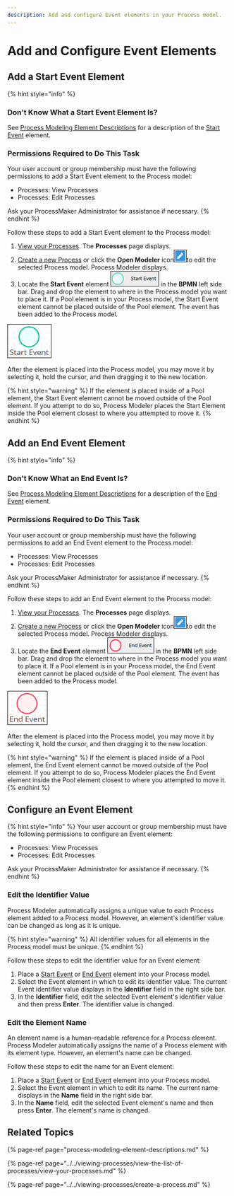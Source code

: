 ```yaml
---
description: Add and configure Event elements in your Process model.
---
```


# Add and Configure Event Elements

## Add a Start Event Element

{% hint style="info" %}
### Don't Know What a Start Event Element Is?

See [Process Modeling Element Descriptions](process-modeling-element-descriptions.md) for a description of the [Start Event](process-modeling-element-descriptions.md#start-event) element.

### Permissions Required to Do This Task

Your user account or group membership must have the following permissions to add a Start Event element to the Process model:

* Processes: View Processes
* Processes: Edit Processes

Ask your ProcessMaker Administrator for assistance if necessary.
{% endhint %}

Follow these steps to add a Start Event element to the Process model:

1. [View your Processes](https://processmaker.gitbook.io/processmaker-4-community/-LPblkrcFWowWJ6HZdhC/~/drafts/-LRhVZm0ddxDcGGdN5ZN/primary/designing-processes/viewing-processes/view-the-list-of-processes/view-your-processes#view-all-processes). The **Processes** page displays.
2. [Create a new Process](../../viewing-processes/create-a-process.md) or click the **Open Modeler** icon![](../../../.gitbook/assets/open-modeler-edit-icon-processes-page-processes.png)to edit the selected Process model. Process Modeler displays.
3. Locate the **Start Event** element ![](../../../.gitbook/assets/start-event-bpmn-side-bar-process-modeler-processes.png) in the **BPMN** left side bar. Drag and drop the element to where in the Process model you want to place it. If a Pool element is in your Process model, the Start Event element cannot be placed outside of the Pool element. The event has been added to the Process model.

![Start Event element](../../../.gitbook/assets/start-event-process-modeler-processes.png)

After the element is placed into the Process model, you may move it by selecting it, hold the cursor, and then dragging it to the new location.

{% hint style="warning" %}
If the element is placed inside of a Pool element, the Start Event element cannot be moved outside of the Pool element. If you attempt to do so, Process Modeler places the Start Element inside the Pool element closest to where you attempted to move it.
{% endhint %}

## Add an End Event Element

{% hint style="info" %}
### Don't Know What an End Event Is?

See [Process Modeling Element Descriptions](process-modeling-element-descriptions.md) for a description of the [End Event](process-modeling-element-descriptions.md#end-event) element.

### Permissions Required to Do This Task

Your user account or group membership must have the following permissions to add an End Event element to the Process model:

* Processes: View Processes
* Processes: Edit Processes

Ask your ProcessMaker Administrator for assistance if necessary.
{% endhint %}

Follow these steps to add an End Event element to the Process model:

1. [View your Processes](https://processmaker.gitbook.io/processmaker-4-community/-LPblkrcFWowWJ6HZdhC/~/drafts/-LRhVZm0ddxDcGGdN5ZN/primary/designing-processes/viewing-processes/view-the-list-of-processes/view-your-processes#view-all-processes). The **Processes** page displays.
2. [Create a new Process](../../viewing-processes/create-a-process.md) or click the **Open Modeler** icon![](../../../.gitbook/assets/open-modeler-edit-icon-processes-page-processes.png)to edit the selected Process model. Process Modeler displays.
3. Locate the **End Event** element ![](../../../.gitbook/assets/end-event-bpmn-side-bar-process-modeler-processes.png) in the **BPMN** left side bar. Drag and drop the element to where in the Process model you want to place it. If a Pool element is in your Process model, the End Event element cannot be placed outside of the Pool element. The event has been added to the Process model.

![End Event element](../../../.gitbook/assets/end-event-process-modeler-processes.png)

After the element is placed into the Process model, you may move it by selecting it, hold the cursor, and then dragging it to the new location.

{% hint style="warning" %}
If the element is placed inside of a Pool element, the End Event element cannot be moved outside of the Pool element. If you attempt to do so, Process Modeler places the End Event element inside the Pool element closest to where you attempted to move it.
{% endhint %}

## Configure an Event Element

{% hint style="info" %}
Your user account or group membership must have the following permissions to configure an Event element:

* Processes: View Processes
* Processes: Edit Processes

Ask your ProcessMaker Administrator for assistance if necessary.
{% endhint %}

### Edit the Identifier Value

Process Modeler automatically assigns a unique value to each Process element added to a Process model. However, an element's identifier value can be changed as long as it is unique.

{% hint style="warning" %}
All identifier values for all elements in the Process model must be unique.
{% endhint %}

Follow these steps to edit the identifier value for an Event element:

1. Place a [Start Event](add-and-configure-an-event-element.md#add-a-start-event-element) or [End Event](add-and-configure-an-event-element.md#add-an-end-event-element) element into your Process model.
2. Select the Event element in which to edit its identifier value. The current Event identifier value displays in the **Identifier** field in the right side bar.
3. In the **Identifier** field, edit the selected Event element's identifier value and then press **Enter**. The identifier value is changed.

### Edit the Element Name

An element name is a human-readable reference for a Process element. Process Modeler automatically assigns the name of a Process element with its element type. However, an element's name can be changed.

Follow these steps to edit the name for an Event element:

1. Place a [Start Event](add-and-configure-an-event-element.md#add-a-start-event-element) or [End Event](add-and-configure-an-event-element.md#add-an-end-event-element) element into your Process model.
2. Select the Event element in which to edit its name. The current name displays in the **Name** field in the right side bar.
3. In the **Name** field, edit the selected Event element's name and then press **Enter**. The element's name is changed.

## Related Topics

{% page-ref page="process-modeling-element-descriptions.md" %}

{% page-ref page="../../viewing-processes/view-the-list-of-processes/view-your-processes.md" %}

{% page-ref page="../../viewing-processes/create-a-process.md" %}

